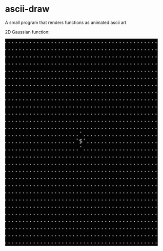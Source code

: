 # ascii-draw
A small program that renders functions as animated ascii art

2D Gaussian function:

![alt text](img/gaussian.gif)